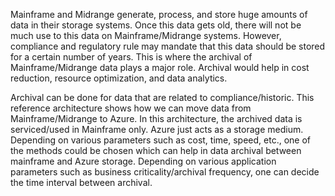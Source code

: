 Mainframe and Midrange generate, process, and store huge amounts of data in their storage systems. Once this data gets old, there will not be much use to this data on Mainframe/Midrange systems. However, compliance and regulatory rule may mandate that this data should be stored for a certain number of years. This is where the archival of Mainframe/Midrange data plays a major role. Archival would help in cost reduction, resource optimization, and data analytics.

Archival can be done for data that are related to compliance/historic. This reference architecture shows how we can move data from Mainframe/Midrange to Azure. In this architecture, the archived data is serviced/used in Mainframe only. Azure just acts as a storage medium. Depending on various parameters such as cost, time, speed, etc., one of the methods could be chosen which can help in data archival between mainframe and Azure storage. Depending on various application parameters such as business criticality/archival frequency, one can decide the time interval between archival. 
